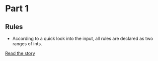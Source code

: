 # Part 1

## Rules

- According to a quick look into the input, all rules are declared as two ranges of ints.

[Read the story](./STORY.md)
